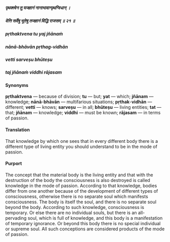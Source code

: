##### पृथक्त्वेन तु यज्ज्ञानं नानाभावान्पृथग्विधान् ।
##### वेत्ति सर्वेषु भूतेषु तज्ज्ञानं विद्धि राजसम् ॥ २१ ॥

##### pṛthaktvena tu yaj jñānaṁ
##### nānā-bhāvān pṛthag-vidhān
##### vetti sarveṣu bhūteṣu
##### taj jñānaṁ viddhi rājasam

#### Synonyms

**pṛthaktvena** — because of division; **tu** — but; **yat** — which; **jñānam** — knowledge; **nānā**-**bhāvān** — multifarious situations; **pṛthak**-**vidhān** — different; **vetti** — knows; **sarveṣu** — in all; **bhūteṣu** — living entities; **tat** — that; **jñānam** — knowledge; **viddhi** — must be known; **rājasam** — in terms of passion.

#### Translation

That knowledge by which one sees that in every different body there is a different type of living entity you should understand to be in the mode of passion.

#### Purport

The concept that the material body is the living entity and that with the destruction of the body the consciousness is also destroyed is called knowledge in the mode of passion. According to that knowledge, bodies differ from one another because of the development of different types of consciousness, otherwise there is no separate soul which manifests consciousness. The body is itself the soul, and there is no separate soul beyond the body. According to such knowledge, consciousness is temporary. Or else there are no individual souls, but there is an all-pervading soul, which is full of knowledge, and this body is a manifestation of temporary ignorance. Or beyond this body there is no special individual or supreme soul. All such conceptions are considered products of the mode of passion.